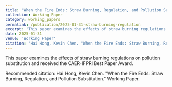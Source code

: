 ```yaml
---
title: "When the Fire Ends: Straw Burning, Regulation, and Pollution Substitution"
collection: Working Paper
category: working_papers
permalink: /publication/2025-01-31-straw-burning-regulation
excerpt: 'This paper examines the effects of straw burning regulations on pollution substitution and received the CAER-IFPRI Best Paper Award.'
date: 2025-01-31
venue: 'Working Paper'
citation: 'Hai Hong, Kevin Chen. "When the Fire Ends: Straw Burning, Regulation, and Pollution Substitution." Working Paper.'
---
```


This paper examines the effects of straw burning regulations on pollution substitution and received the CAER-IFPRI Best Paper Award.

Recommended citation: Hai Hong, Kevin Chen. "When the Fire Ends: Straw Burning, Regulation, and Pollution Substitution." Working Paper.
